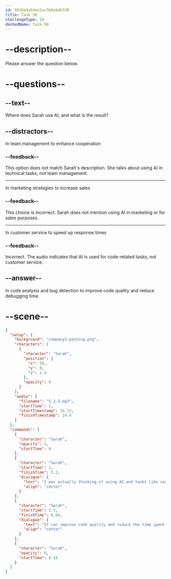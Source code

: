 ```yaml
---
id: 6638a9a5dee1ac5b6a9db7d9
title: Task 50
challengeType: 19
dashedName: task-50
---
```


<!-- (Audio) Sarah: I was actually thinking of using AI in tasks like code analysis and bug detection. It can improve code quality and reduce the time spent on debugging. -->

# --description--

Please answer the question below.

# --questions--

## --text--

Where does Sarah use AI, and what is the result?

## --distractors--

In team management to enhance cooperation

### --feedback--

This option does not match Sarah's description. She talks about using AI in technical tasks, not team management.

---

In marketing strategies to increase sales

### --feedback--

This choice is incorrect. Sarah does not mention using AI in marketing or for sales purposes.

---

In customer service to speed up response times

### --feedback--

Incorrect. The audio indicates that AI is used for code-related tasks, not customer service.

## --answer--

In code analysis and bug detection to improve code quality and reduce debugging time

# --scene--

```json
{
  "setup": {
    "background": "company2-parking.png",
    "characters": [
      {
        "character": "Sarah",
        "position": {
          "x": 50,
          "y": 0,
          "z": 1.4
        },
        "opacity": 0
      }
    ],
    "audio": {
      "filename": "5.3-3.mp3",
      "startTime": 1,
      "startTimestamp": 16.72,
      "finishTimestamp": 24.4
    }
  },
  "commands": [
    {
      "character": "Sarah",
      "opacity": 1,
      "startTime": 0
    },
    {
      "character": "Sarah",
      "startTime": 1,
      "finishTime": 5.2,
      "dialogue": {
        "text": "I was actually thinking of using AI and tasks like code analysis and bug detection.",
        "align": "center"
      }
    },
    {
      "character": "Sarah",
      "startTime": 5.5,
      "finishTime": 8.68,
      "dialogue": {
        "text": "It can improve code quality and reduce the time spent on debugging.",
        "align": "center"
      }
    },
    {
      "character": "Sarah",
      "opacity": 0,
      "startTime": 9.18
    }
  ]
}
```

